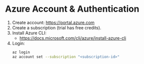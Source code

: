 
# Azure Account & Authentication

1. Create account: https://portal.azure.com
2. Create a subscription (trial has free credits).
3. Install Azure CLI:
   - https://docs.microsoft.com/cli/azure/install-azure-cli
4. Login:
   ```bash
   az login
   az account set --subscription "<subscription-id>"
